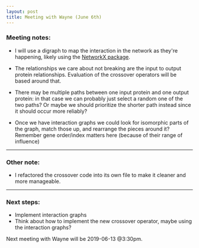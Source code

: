 ```yaml
---
layout: post
title: Meeting with Wayne (June 6th)
---
```


### Meeting notes:

- I will use a digraph to map the interaction in the network as they're happening, likely using the [NetworkX package](https://networkx.github.io/).

- The relationships we care about not breaking are the input to output protein relationships. Evaluation of the crossover operators will be based around that.

- There may be multiple paths between one input protein and one output protein: in that case we can probably just select a random one of the two paths? Or maybe we should prioritize the shorter path instead since it should occur more reliably?

- Once we have interaction graphs we could look for isomorphic parts of the graph, match those up, and rearrange the pieces around it? Remember gene order/index matters here (because of their range of influence)

---

### Other note:  

- I refactored the crossover code into its own file to make it cleaner and more manageable.

---

### Next steps:

- Implement interaction graphs
- Think about how to implement the new crossover operator, maybe using the interaction graphs?


Next meeting with Wayne will be 2019-06-13 @3:30pm.

